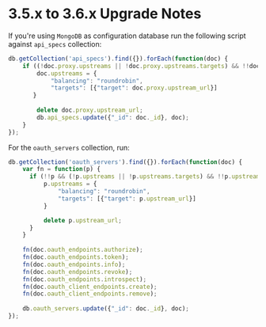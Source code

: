 # 3.5.x to 3.6.x Upgrade Notes

If you're using `MongoDB` as configuration database run the following script against `api_specs` collection:

```javascript
db.getCollection('api_specs').find({}).forEach(function(doc) {
    if ((!doc.proxy.upstreams || !doc.proxy.upstreams.targets) && !!doc.proxy.upstream_url) {
        doc.upstreams = {
            "balancing": "roundrobin",
            "targets": [{"target": doc.proxy.upstream_url}]
       }
        
        delete doc.proxy.upstream_url;
        db.api_specs.update({"_id": doc._id}, doc);
    }
});
```

For the `oauth_servers` collection, run:

```javascript
db.getCollection('oauth_servers').find({}).forEach(function(doc) {
    var fn = function(p) {
      if (!!p && (!p.upstreams || !p.upstreams.targets) && !!p.upstream_url) {
          p.upstreams = {
              "balancing": "roundrobin",
              "targets": [{"target": p.upstream_url}]
          }

          delete p.upstream_url;
      }
    }
    
    fn(doc.oauth_endpoints.authorize);
    fn(doc.oauth_endpoints.token);
    fn(doc.oauth_endpoints.info);
    fn(doc.oauth_endpoints.revoke);
    fn(doc.oauth_endpoints.introspect);
    fn(doc.oauth_client_endpoints.create);
    fn(doc.oauth_client_endpoints.remove);
    
    db.oauth_servers.update({"_id": doc._id}, doc);
});
```
